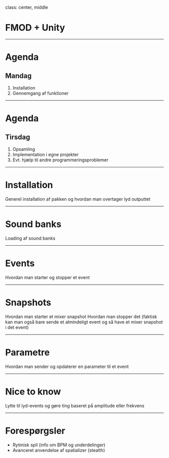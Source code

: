 class: center, middle

# FMOD + Unity

---

# Agenda
## Mandag

1. Installation
2. Gennemgang af funktioner

---

# Agenda
## Tirsdag

1. Opsamling
2. Implementation i egne projekter
3. Evt. hjælp til andre programmeringsproblemer

---

# Installation

Generel installation af pakken og hvordan man overtager lyd outputtet

---

# Sound banks

Loading af sound banks

---

# Events

Hvordan man starter og stopper et event

---

#  Snapshots

Hvordan man starter et mixer snapshot
Hvordan man stopper det
(faktisk kan man også bare sende et almindeligt event og så have et mixer snapshot i det event)

---

# Parametre

Hvordan man sender og opdaterer en parameter til et event

---

# Nice to know

Lytte til lyd-events og gøre ting baseret på amplitude eller frekvens

---

# Forespørgsler

- Rytmisk spil (info om BPM og underdelinger)
- Avanceret anvendelse af spatializer (stealth)